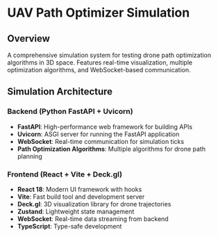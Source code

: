 # UAV Path Optimizer Simulation

## Overview

A comprehensive simulation system for testing drone path optimization algorithms in 3D space. Features real-time visualization, multiple optimization algorithms, and WebSocket-based communication.

## Simulation Architecture

### Backend (Python FastAPI + Uvicorn)

- **FastAPI**: High-performance web framework for building APIs
- **Uvicorn**: ASGI server for running the FastAPI application
- **WebSocket**: Real-time communication for simulation ticks
- **Path Optimization Algorithms**: Multiple algorithms for drone path planning

### Frontend (React + Vite + Deck.gl)

- **React 18**: Modern UI framework with hooks
- **Vite**: Fast build tool and development server
- **Deck.gl**: 3D visualization library for drone trajectories
- **Zustand**: Lightweight state management
- **WebSocket**: Real-time data streaming from backend
- **TypeScript**: Type-safe development
